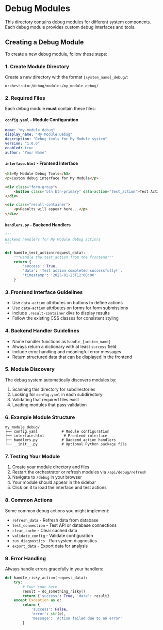 # Debug Modules

This directory contains debug modules for different system components. Each debug module provides custom debug interfaces and tools.

## Creating a Debug Module

To create a new debug module, follow these steps:

### 1. Create Module Directory
Create a new directory with the format `{system_name}_debug/`:
```
orchestrator/debug/modules/my_module_debug/
```

### 2. Required Files

Each debug module **must** contain these files:

#### `config.yaml` - Module Configuration
```yaml
name: "my_module_debug"
display_name: "My Module Debug"
description: "Debug tools for My Module system"
version: "1.0.0"
enabled: true
author: "Your Name"
```

#### `interface.html` - Frontend Interface
```html
<h3>My Module Debug Tools</h3>
<p>Custom debug interface for My Module</p>

<div class="form-group">
    <button class="btn btn-primary" data-action="test_action">Test Action</button>
</div>

<div class="result-container">
    <p>Results will appear here...</p>
</div>
```

#### `handlers.py` - Backend Handlers
```python
"""
Backend handlers for My Module debug actions
"""

def handle_test_action(request_data):
    """Handle the test_action from the frontend"""
    return {
        'success': True,
        'data': 'Test action completed successfully!',
        'timestamp': '2025-01-23T12:00:00'
    }
```

### 3. Frontend Interface Guidelines

- Use `data-action` attributes on buttons to define actions
- Use `data-action` attributes on forms for form submissions
- Include `.result-container` divs to display results
- Follow the existing CSS classes for consistent styling

### 4. Backend Handler Guidelines

- Name handler functions as `handle_{action_name}`
- Always return a dictionary with at least `success` field
- Include error handling and meaningful error messages
- Return structured data that can be displayed in the frontend

### 5. Module Discovery

The debug system automatically discovers modules by:
1. Scanning this directory for subdirectories
2. Looking for `config.yaml` in each subdirectory  
3. Validating that required files exist
4. Loading modules that pass validation

### 6. Example Module Structure

```
my_module_debug/
├── config.yaml           # Module configuration
├── interface.html         # Frontend interface
├── handlers.py           # Backend action handlers
└── __init__.py           # Optional Python package file
```

### 7. Testing Your Module

1. Create your module directory and files
2. Restart the orchestrator or refresh modules via `/api/debug/refresh`
3. Navigate to `/debug` in your browser
4. Your module should appear in the sidebar
5. Click on it to load the interface and test actions

### 8. Common Actions

Some common debug actions you might implement:
- `refresh_data` - Refresh data from database
- `test_connection` - Test API or database connections  
- `clear_cache` - Clear cached data
- `validate_config` - Validate configuration
- `run_diagnostics` - Run system diagnostics
- `export_data` - Export data for analysis

### 9. Error Handling

Always handle errors gracefully in your handlers:

```python
def handle_risky_action(request_data):
    try:
        # Your code here
        result = do_something_risky()
        return {'success': True, 'data': result}
    except Exception as e:
        return {
            'success': False, 
            'error': str(e),
            'message': 'Action failed due to an error'
        }
``` 